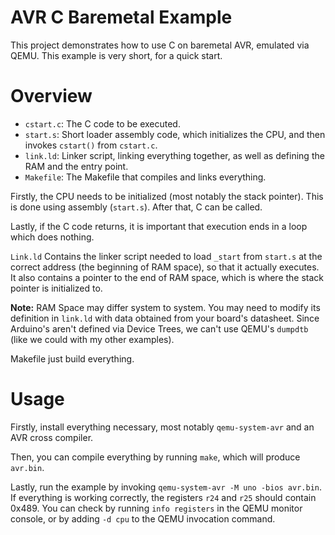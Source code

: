 # AVR C Baremetal Example 

This project demonstrates how to use C on baremetal AVR, emulated via QEMU. This example is very short, for a quick start.

# Overview

+	`cstart.c`: The C code to be executed.
+	`start.s`: Short loader assembly code, which initializes the CPU, and then invokes `cstart()` from `cstart.c`.
+	`link.ld`: Linker script, linking everything together, as well as defining the RAM and the entry point.
+	`Makefile`: The Makefile that compiles and links everything.

Firstly, the CPU needs to be initialized (most notably the stack pointer). This is done using assembly (`start.s`). After that, C can be called.

Lastly, if the C code returns, it is important that execution ends in a loop which does nothing.

`Link.ld` Contains the linker script needed to load `_start` from `start.s` at the correct address (the beginning of RAM space), so that it actually executes. It also contains a pointer to the end of RAM space, which is where the stack pointer is initialized to.

**Note:** RAM Space may differ system to system. You may need to modify its definition in `link.ld` with data obtained from your board's datasheet. Since Arduino's aren't defined via Device Trees, we can't use QEMU's `dumpdtb` (like we could with my other examples).

Makefile just build everything.

# Usage

Firstly, install everything necessary, most notably `qemu-system-avr` and an AVR cross compiler.

Then, you can compile everything by running `make`, which will produce `avr.bin`.

Lastly, run the example by invoking `qemu-system-avr -M uno -bios avr.bin`. If everything is working correctly, the registers `r24` and `r25` should contain 0x489. You can check by running `info registers` in the QEMU monitor console, or by adding `-d cpu` to the QEMU invocation command.
